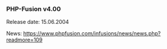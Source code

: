### PHP-Fusion v4.00
Release date: 15.06.2004

News: https://www.phpfusion.com/infusions/news/news.php?readmore=109
